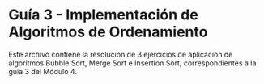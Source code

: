 # Guía 3 - Implementación de Algoritmos de Ordenamiento

Este archivo contiene la resolución de 3 ejercicios de aplicación de algoritmos Bubble Sort, Merge Sort e Insertion Sort, correspondientes a la guía 3 del Módulo 4.
